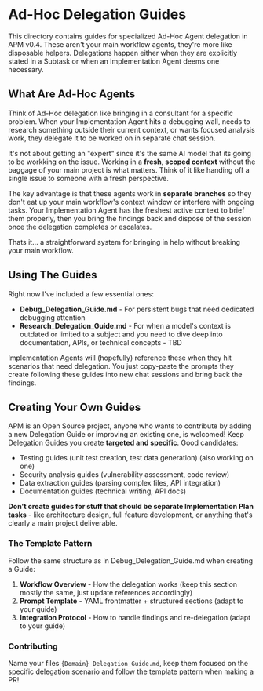 # Ad-Hoc Delegation Guides
This directory contains guides for specialized Ad-Hoc Agent delegation in APM v0.4. These aren't your main workflow agents, they're more like disposable helpers. Delegations happen either when they are explicitly stated in a Subtask or when an Implementation Agent deems one necessary.

## What Are Ad-Hoc Agents
Think of Ad-Hoc delegation like bringing in a consultant for a specific problem. When your Implementation Agent hits a debugging wall, needs to research something outside their current context, or wants focused analysis work, they delegate it to be worked on in separate chat session.

It's not about getting an "expert" since it's the same AI model that its going to be workking on the issue. Working in a **fresh, scoped context** without the baggage of your main project is what matters. Think of it like handing off a single issue to someone with a fresh perspective.

The key advantage is that these agents work in **separate branches** so they don't eat up your main workflow's context window or interfere with ongoing tasks. Your Implementation Agent has the freshest active context to brief them properly, then you bring the findings back and dispose of the session once the delegation completes or escalates.

Thats it... a straightforward system for bringing in help without breaking your main workflow.

## Using The Guides
Right now I've included a few essential ones:

- **Debug_Delegation_Guide.md** - For persistent bugs that need dedicated debugging attention
- **Research_Delegation_Guide.md** - For when a model's context is outdated or limited to a subject and you need to dive deep into documentation, APIs, or technical concepts - TBD

Implementation Agents will (hopefully) reference these when they hit scenarios that need delegation. You just copy-paste the prompts they create following these guides into new chat sessions and bring back the findings.

## Creating Your Own Guides
APM is an Open Source project, anyone who wants to contribute by adding a new Delegation Guide or improving an existing one, is welcomed!
Keep Delegation Guides you create **targeted and specific**. Good candidates:
- Testing guides (unit test creation, test data generation) (also working on one)
- Security analysis guides (vulnerability assessment, code review)
- Data extraction guides (parsing complex files, API integration)
- Documentation guides (technical writing, API docs)

**Don't create guides for stuff that should be separate Implementation Plan tasks** - like architecture design, full feature development, or anything that's clearly a main project deliverable.

### The Template Pattern
Follow the same structure as in Debug_Delegation_Guide.md when creating a Guide:
1. **Workflow Overview** - How the delegation works (keep this section mostly the same, just update references accordingly)
2. **Prompt Template** - YAML frontmatter + structured sections  (adapt to your guide)
3. **Integration Protocol** - How to handle findings and re-delegation (adapt to your guide)

### Contributing

Name your files `{Domain}_Delegation_Guide.md`, keep them focused on the specific delegation scenario and follow the template pattern when making a PR!